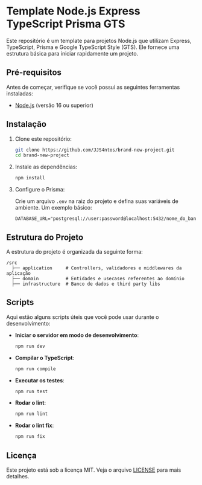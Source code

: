 # Template Node.js Express TypeScript Prisma GTS

Este repositório é um template para projetos Node.js que utilizam Express, TypeScript, Prisma e Google TypeScript Style (GTS). Ele fornece uma estrutura básica para iniciar rapidamente um projeto.

## Pré-requisitos

Antes de começar, verifique se você possui as seguintes ferramentas instaladas:

- [Node.js](https://nodejs.org/) (versão 16 ou superior)

## Instalação

1. Clone este repositório:

   ```bash
   git clone https://github.com/JJS4ntos/brand-new-project.git
   cd brand-new-project
   ```

2. Instale as dependências:

   ```bash
   npm install
   ```

3. Configure o Prisma:

   Crie um arquivo `.env` na raiz do projeto e defina suas variáveis de ambiente. Um exemplo básico:

   ```
   DATABASE_URL="postgresql://user:password@localhost:5432/nome_do_banco"
   ```

## Estrutura do Projeto

A estrutura do projeto é organizada da seguinte forma:

```
/src
  ├── application     # Controllers, validadores e middlewares da aplicação
  ├── domain          # Entidades e usecases referentes ao domínio
  ├── infrastructure  # Banco de dados e third party libs
```

## Scripts

Aqui estão alguns scripts úteis que você pode usar durante o desenvolvimento:

- **Iniciar o servidor em modo de desenvolvimento**:

  ```bash
  npm run dev
  ```

- **Compilar o TypeScript**:

  ```bash
  npm run compile
  ```

- **Executar os testes**:

  ```bash
  npm run test
  ```

- **Rodar o lint**:

  ```bash
  npm run lint
  ```

- **Rodar o lint fix**:

  ```bash
  npm run fix
  ```

## Licença

Este projeto está sob a licença MIT. Veja o arquivo [LICENSE](LICENSE) para mais detalhes.
